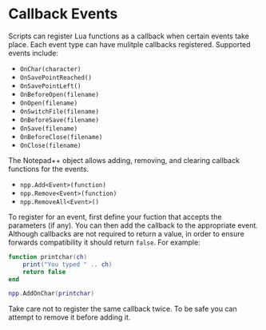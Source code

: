 # Callback Events
Scripts can register Lua functions as a callback when certain events take place. Each event type can have mulitple callbacks registered. Supported events include:

- `OnChar(character)`
- `OnSavePointReached()`
- `OnSavePointLeft()`
- `OnBeforeOpen(filename)`
- `OnOpen(filename)`
- `OnSwitchFile(filename)`
- `OnBeforeSave(filename)`
- `OnSave(filename)`
- `OnBeforeClose(filename)`
- `OnClose(filename)`

The Notepad++ object allows adding, removing, and clearing callback functions for the events. 

- `npp.Add<Event>(function)`
- `npp.Remove<Event>(function)`
- `npp.RemoveAll<Event>()`

To register for an event, first define your fuction that accepts the parameters (if any). You can then add the callback to the appropriate event. Although callbacks are not required to return a value, in order to ensure forwards compatibility it should return `false`. For example:

```lua
function printchar(ch)
    print("You typed " .. ch)
    return false
end

npp.AddOnChar(printchar)
```

Take care not to register the same callback twice. To be safe you can attempt to remove it before adding it.
